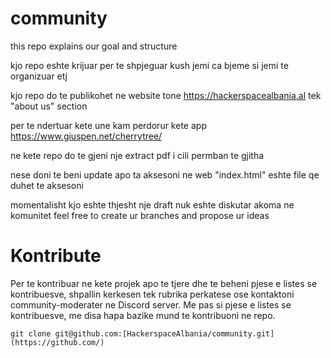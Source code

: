 # community
this repo explains our goal and structure 

kjo repo eshte krijuar per te shpjeguar kush jemi ca bjeme si jemi te organizuar etj

kjo repo do te publikohet ne website tone https://hackerspacealbania.al tek "about us" section 

per te ndertuar kete une kam perdorur kete app https://www.giuspen.net/cherrytree/

ne kete repo do te gjeni nje extract pdf i cili permban te gjitha

nese doni te beni update apo ta aksesoni ne web "index.html" eshte file qe duhet te aksesoni

momentalisht kjo eshte thjesht nje draft nuk eshte diskutar akoma ne komunitet 
feel free to create ur branches and propose ur ideas 


# Kontribute
Per te kontribuar ne kete projek apo te tjere dhe te beheni pjese e listes se kontribuesve, shpallin kerkesen tek rubrika perkatese ose kontaktoni community-moderater ne Discord server. Me pas si pjese e listes se kontribuesve, me disa hapa bazike mund te kontribuoni ne repo.

`git clone git@github.com:[HackerspaceAlbania/community.git](https://github.com/)`



